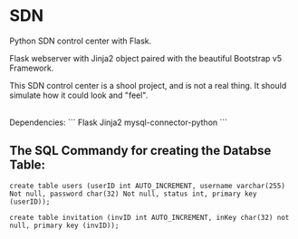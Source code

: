 # SDN
Python SDN control center with Flask.

Flask webserver with Jinja2 object paired with the beautiful Bootstrap v5 Framework.

This SDN control center is a shool project, and is not a real thing.
It should simulate how it could look and "feel". 



</br>
Dependencies:
```
Flask
Jinja2
mysql-connector-python
```


## The SQL Commandy for creating the Databse Table:
```
create table users (userID int AUTO_INCREMENT, username varchar(255) Not null, password char(32) Not null, status int, primary key (userID));

create table invitation (invID int AUTO_INCREMENT, inKey char(32) not null, primary key (invID));
```

